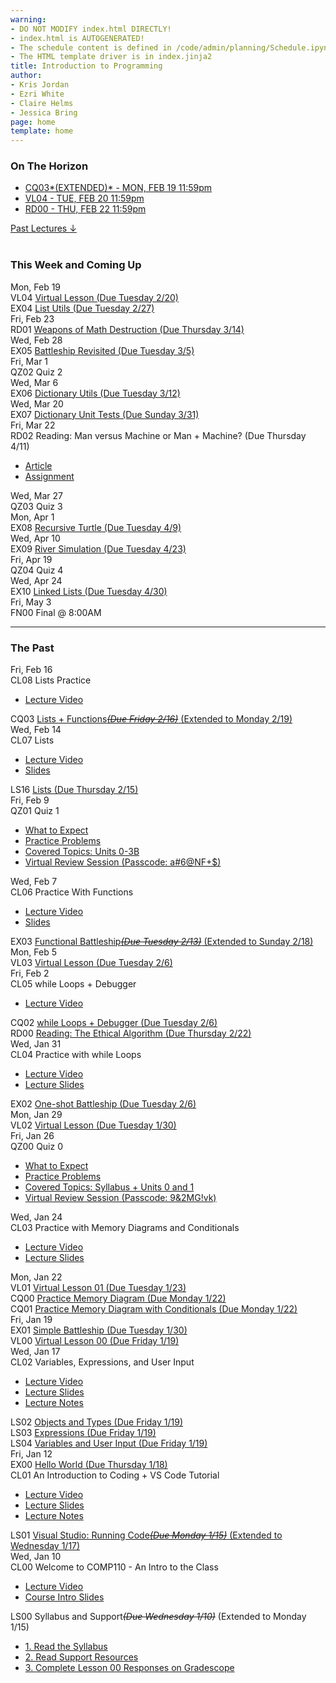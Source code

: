```yaml
---
warning:
- DO NOT MODIFY index.html DIRECTLY!
- index.html is AUTOGENERATED! 
- The schedule content is defined in /code/admin/planning/Schedule.ipynb
- The HTML template driver is in index.jinja2
title: Introduction to Programming
author:
- Kris Jordan
- Ezri White
- Claire Helms
- Jessica Bring
page: home
template: home
---
```


<div class="link-page pt-4">
<div class="row">

<!-- Horizon Box/Column -->
<div class="col-lg-4 col-md-12 col-md-1 order-lg-3 pt-5"> 
<div class="horizon-box mb-3">
<h3 class="header text-center pt-2">On The Horizon</h3><ul class="list-unstyled d-flexpx-sm-5 px-md-5 px-lg-0 flex-wrap justify-content-center justify-content-md-between justify-content-lg-center align-items-center"><li class="horizon-item"><a href="/challenge_questions/lists.html">CQ03*(EXTENDED)* - MON, FEB 19 11:59pm</a></li><li class="horizon-item"><a href="/virtual-classes/VL04.html">VL04 - TUE, FEB 20 11:59pm</a></li><li class="horizon-item"><a href="https://www.gradescope.com/">RD00 - THU, FEB 22 11:59pm</a></li></ul></div>
<div class="past-link">
<a href="#past">
<div class="past-btn">
<div class="text-center align-middle past-text">Past Lectures <span class="down-arrow">&darr;</span></div>
</div>
</a>
</div>
</div>

<!-- Agenda Box/Column -->
<div class="col-lg-8 col-md-12 order-sm-2 order-lg-1 itinerary-col itinerary">
<div>
<!-- Allows us to smooth scroll to This Week and Coming Up section -->
<div id="latest" class="pb-3"></div>
<br>
<!-- Current Week and Future -->
<h3 class="header">This Week and Coming Up</h3></div><div data-type="lecture" data-date="2024-02-19" class="row itinerary-row py-2">
<div class="date col-md-2">Mon, Feb 19</div>
<div class="plans col-md-9"><div class="plan Virtual Lesson">
<span class="kind">VL04 </span><span class="title"><a href="/virtual-classes/VL04.html">Virtual Lesson (Due Tuesday 2/20)</a></span></div><div class="plan Exercise">
<span class="kind">EX04 </span><span class="title"><a href="/exercises/list-utils.html">List Utils (Due Tuesday 2/27)</a></span></div></div>
</div><div data-type="lecture" data-date="2024-02-23" class="row itinerary-row py-2">
<div class="date col-md-2">Fri, Feb 23</div>
<div class="plans col-md-9"><div class="plan Reading">
<span class="kind">RD01 </span><span class="title"><a href="https://www.gradescope.com/">Weapons of Math Destruction (Due Thursday 3/14)</a></span></div></div>
</div><div data-type="lecture" data-date="2024-02-28" class="row itinerary-row py-2">
<div class="date col-md-2">Wed, Feb 28</div>
<div class="plans col-md-9"><div class="plan Exercise">
<span class="kind">EX05 </span><span class="title"><a href="/">Battleship Revisited (Due Tuesday 3/5)</a></span></div></div>
</div><div data-type="lecture" data-date="2024-03-01" class="row itinerary-row py-2">
<div class="date col-md-2">Fri, Mar 1</div>
<div class="plans col-md-9"><div class="plan Quiz">
<span class="kind">QZ02 </span><span class="title">Quiz 2</span></div></div>
</div><div data-type="lecture" data-date="2024-03-06" class="row itinerary-row py-2">
<div class="date col-md-2">Wed, Mar 6</div>
<div class="plans col-md-9"><div class="plan Exercise">
<span class="kind">EX06 </span><span class="title"><a href="/">Dictionary Utils (Due Tuesday 3/12)</a></span></div></div>
</div><div data-type="lecture" data-date="2024-03-20" class="row itinerary-row py-2">
<div class="date col-md-2">Wed, Mar 20</div>
<div class="plans col-md-9"><div class="plan Exercise">
<span class="kind">EX07 </span><span class="title"><a href="/exercises/dict_unit_tests.html">Dictionary Unit Tests (Due Sunday 3/31)</a></span></div></div>
</div><div data-type="lecture" data-date="2024-03-22" class="row itinerary-row py-2">
<div class="date col-md-2">Fri, Mar 22</div>
<div class="plans col-md-9"><div class="plan Reading">
<span class="kind">RD02 </span><span class="title">Reading: Man versus Machine or Man + Machine? (Due Thursday 4/11)</span>
<ul class="links"><li class="link"><a href="https://hal.pratt.duke.edu/sites/hal.pratt.duke.edu/files/u10/IS-29-05-Expert%20Opinion%5B1%5D_0.pdf">Article</a></li>
<li class="link"><a href="https://www.gradescope.com/">Assignment</a></li>
</ul></div></div>
</div><div data-type="lecture" data-date="2024-03-27" class="row itinerary-row py-2">
<div class="date col-md-2">Wed, Mar 27</div>
<div class="plans col-md-9"><div class="plan Quiz">
<span class="kind">QZ03 </span><span class="title">Quiz 3</span></div></div>
</div><div data-type="lecture" data-date="2024-04-01" class="row itinerary-row py-2">
<div class="date col-md-2">Mon, Apr 1</div>
<div class="plans col-md-9"><div class="plan Exercise">
<span class="kind">EX08 </span><span class="title"><a href="/">Recursive Turtle (Due Tuesday 4/9)</a></span></div></div>
</div><div data-type="lecture" data-date="2024-04-10" class="row itinerary-row py-2">
<div class="date col-md-2">Wed, Apr 10</div>
<div class="plans col-md-9"><div class="plan Exercise">
<span class="kind">EX09 </span><span class="title"><a href="/exercises/river-sim.html">River Simulation (Due Tuesday 4/23)</a></span></div></div>
</div><div data-type="lecture" data-date="2024-04-19" class="row itinerary-row py-2">
<div class="date col-md-2">Fri, Apr 19</div>
<div class="plans col-md-9"><div class="plan Quiz">
<span class="kind">QZ04 </span><span class="title">Quiz 4</span></div></div>
</div><div data-type="lecture" data-date="2024-04-24" class="row itinerary-row py-2">
<div class="date col-md-2">Wed, Apr 24</div>
<div class="plans col-md-9"><div class="plan Exercise">
<span class="kind">EX10 </span><span class="title"><a href="/">Linked Lists (Due Tuesday 4/30)</a></span></div></div>
</div><div data-type="lecture" data-date="2024-05-03" class="row itinerary-row py-2">
<div class="date col-md-2">Fri, May 3</div>
<div class="plans col-md-9"><div class="plan Final">
<span class="kind">FN00 </span><span class="title">Final @ 8:00AM</span></div></div>
</div><!-- The Past section --><div id='past' class="pb-2"></div>
<hr>
<h3 class="header pt-3">The Past</h3><div data-type="lecture" data-date="2024-02-16" class="row itinerary-row py-2">
<div class="date col-md-2">Fri, Feb 16</div>
<div class="plans col-md-9"><div class="plan Class">
<span class="kind">CL08 </span><span class="title">Lists Practice</span>
<ul class="links"><li class="link"><a href="https://youtube.com/live/1ZxYIt6vKlg?feature=share">Lecture Video</a></li>
</ul></div><div class="plan Challenge Question">
<span class="kind">CQ03 </span><span class="title"><a href="/challenge_questions/lists.html">Lists + Functions<s><i>(Due Friday 2/16)</i></s> (Extended to Monday 2/19)</a></span></div></div>
</div><div data-type="lecture" data-date="2024-02-14" class="row itinerary-row py-2">
<div class="date col-md-2">Wed, Feb 14</div>
<div class="plans col-md-9"><div class="plan Class">
<span class="kind">CL07 </span><span class="title">Lists</span>
<ul class="links"><li class="link"><a href="https://youtube.com/live/hGcGYAkLa8A?feature=share">Lecture Video</a></li>
<li class="link"><a href="/static/slides/CL07.pdf">Slides</a></li>
</ul></div><div class="plan Lesson">
<span class="kind">LS16 </span><span class="title"><a href="https://www.gradescope.com/">Lists (Due Thursday 2/15)</a></span></div></div>
</div><div data-type="lecture" data-date="2024-02-09" class="row itinerary-row py-2">
<div class="date col-md-2">Fri, Feb 9</div>
<div class="plans col-md-9"><div class="plan Quiz">
<span class="kind">QZ01 </span><span class="title">Quiz 1</span>
<ul class="links"><li class="link"><a href="/resources/quiz-expectations.html">What to Expect</a></li>
<li class="link"><a href="/resources/practice/sp24/qz01.html">Practice Problems</a></li>
<li class="link"><a href="/resources/curriculum.html">Covered Topics: Units 0-3B</a></li>
<li class="link"><a href="https://unc.zoom.us/rec/share/m1wp9lY_pIzm4Rp1RSVLmn3ewnebFuuEgonU8DP0Gb-z3eI4_WosMR-1QBAkLYX9.eD191e6op8lTWsFD">Virtual Review Session (Passcode: a#6@NF+$)</a></li>
</ul></div></div>
</div><div data-type="lecture" data-date="2024-02-07" class="row itinerary-row py-2">
<div class="date col-md-2">Wed, Feb 7</div>
<div class="plans col-md-9"><div class="plan Class">
<span class="kind">CL06 </span><span class="title">Practice With Functions</span>
<ul class="links"><li class="link"><a href="https://youtube.com/live/P7qTE-9_bGo?feature=share">Lecture Video</a></li>
<li class="link"><a href="/static/slides/CL06.pdf">Slides</a></li>
</ul></div><div class="plan Exercise">
<span class="kind">EX03 </span><span class="title"><a href="/exercises/battleship.html">Functional Battleship<s><i>(Due Tuesday 2/13)</i></s> (Extended to Sunday 2/18)</a></span></div></div>
</div><div data-type="lecture" data-date="2024-02-05" class="row itinerary-row py-2">
<div class="date col-md-2">Mon, Feb 5</div>
<div class="plans col-md-9"><div class="plan Virtual Lesson">
<span class="kind">VL03 </span><span class="title"><a href="/virtual-classes/VL03.html">Virtual Lesson (Due Tuesday 2/6)</a></span></div></div>
</div><div data-type="lecture" data-date="2024-02-02" class="row itinerary-row py-2">
<div class="date col-md-2">Fri, Feb 2</div>
<div class="plans col-md-9"><div class="plan Class">
<span class="kind">CL05 </span><span class="title">while Loops + Debugger</span>
<ul class="links"><li class="link"><a href="https://youtube.com/live/1V1LKJ0ETd0?feature=share">Lecture Video</a></li>
</ul></div><div class="plan Challenge Question">
<span class="kind">CQ02 </span><span class="title"><a href="https://www.gradescope.com/">while Loops + Debugger (Due Tuesday 2/6)</a></span></div><div class="plan Reading">
<span class="kind">RD00 </span><span class="title"><a href="https://www.gradescope.com/">Reading: The Ethical Algorithm (Due Thursday 2/22)</a></span></div></div>
</div><div data-type="lecture" data-date="2024-01-31" class="row itinerary-row py-2">
<div class="date col-md-2">Wed, Jan 31</div>
<div class="plans col-md-9"><div class="plan Class">
<span class="kind">CL04 </span><span class="title">Practice with while Loops</span>
<ul class="links"><li class="link"><a href="https://youtube.com/live/IzVtEvML7tY?feature=share">Lecture Video</a></li>
<li class="link"><a href="/static/slides/CL04.pdf">Lecture Slides</a></li>
</ul></div><div class="plan Exercise">
<span class="kind">EX02 </span><span class="title"><a href="/exercises/one-shot-battleship.html">One-shot Battleship (Due Tuesday 2/6)</a></span></div></div>
</div><div data-type="lecture" data-date="2024-01-29" class="row itinerary-row py-2">
<div class="date col-md-2">Mon, Jan 29</div>
<div class="plans col-md-9"><div class="plan Virtual Lesson">
<span class="kind">VL02 </span><span class="title"><a href="/virtual-classes/VL02.html">Virtual Lesson (Due Tuesday 1/30)</a></span></div></div>
</div><div data-type="lecture" data-date="2024-01-26" class="row itinerary-row py-2">
<div class="date col-md-2">Fri, Jan 26</div>
<div class="plans col-md-9"><div class="plan Quiz">
<span class="kind">QZ00 </span><span class="title">Quiz 0</span>
<ul class="links"><li class="link"><a href="/resources/quiz-expectations.html">What to Expect</a></li>
<li class="link"><a href="/resources/practice/sp24/qz00.html">Practice Problems</a></li>
<li class="link"><a href="https://comp110-24s.github.io/resources/curriculum.html">Covered Topics: Syllabus + Units 0 and 1</a></li>
<li class="link"><a href="https://unc.zoom.us/rec/share/Qn_n5MFAZUVtxLgqjSIv1eI_ueeCMNgLb0xMYf46gZ3aoQtod6mzxXnsrvzG0Ed4.pZNy8kPYnXDOzDav">Virtual Review Session (Passcode: 9&2MG!vk)</a></li>
</ul></div></div>
</div><div data-type="lecture" data-date="2024-01-24" class="row itinerary-row py-2">
<div class="date col-md-2">Wed, Jan 24</div>
<div class="plans col-md-9"><div class="plan Class">
<span class="kind">CL03 </span><span class="title">Practice with Memory Diagrams and Conditionals </span>
<ul class="links"><li class="link"><a href="https://youtube.com/live/LWPexWtwTkI?feature=share">Lecture Video</a></li>
<li class="link"><a href="/static/slides/CL03-MDs.pdf">Lecture Slides</a></li>
</ul></div></div>
</div><div data-type="lecture" data-date="2024-01-22" class="row itinerary-row py-2">
<div class="date col-md-2">Mon, Jan 22</div>
<div class="plans col-md-9"><div class="plan Virtual Lesson">
<span class="kind">VL01 </span><span class="title"><a href="/virtual-classes/VL01.html">Virtual Lesson 01 (Due Tuesday 1/23)</a></span></div><div class="plan Challenge Question">
<span class="kind">CQ00 </span><span class="title"><a href="https://www.gradescope.com/">Practice Memory Diagram (Due Monday 1/22)</a></span></div><div class="plan Challenge Question">
<span class="kind">CQ01 </span><span class="title"><a href="https://www.gradescope.com/">Practice Memory Diagram with Conditionals (Due Monday 1/22)</a></span></div></div>
</div><div data-type="lecture" data-date="2024-01-19" class="row itinerary-row py-2">
<div class="date col-md-2">Fri, Jan 19</div>
<div class="plans col-md-9"><div class="plan Exercise">
<span class="kind">EX01 </span><span class="title"><a href="/exercises/simple-battleship.html">Simple Battleship (Due Tuesday 1/30)</a></span></div><div class="plan Virtual Lesson">
<span class="kind">VL00 </span><span class="title"><a href="/virtual-classes/VL00.html">Virtual Lesson 00 (Due Friday 1/19)</a></span></div></div>
</div><div data-type="lecture" data-date="2024-01-17" class="row itinerary-row py-2">
<div class="date col-md-2">Wed, Jan 17</div>
<div class="plans col-md-9"><div class="plan Class">
<span class="kind">CL02 </span><span class="title">Variables, Expressions, and User Input </span>
<ul class="links"><li class="link"><a href="https://youtube.com/live/TwT8oBikCQE?feature=share">Lecture Video</a></li>
<li class="link"><a href="/static/slides/CL02.pdf">Lecture Slides</a></li>
<li class="link"><a href="/lessons/expressions.html">Lecture Notes</a></li>
</ul></div><div class="plan Lesson">
<span class="kind">LS02 </span><span class="title"><a href="https://www.gradescope.com/">Objects and Types (Due Friday 1/19)</a></span></div><div class="plan Lesson">
<span class="kind">LS03 </span><span class="title"><a href="https://www.gradescope.com/">Expressions (Due Friday 1/19)</a></span></div><div class="plan Lesson">
<span class="kind">LS04 </span><span class="title"><a href="https://www.gradescope.com/">Variables and User Input (Due Friday 1/19)</a></span></div></div>
</div><div data-type="lecture" data-date="2024-01-12" class="row itinerary-row py-2">
<div class="date col-md-2">Fri, Jan 12</div>
<div class="plans col-md-9"><div class="plan Exercise">
<span class="kind">EX00 </span><span class="title"><a href="/exercises/ex00_hello_world.html">Hello World (Due Thursday 1/18)</a></span></div><div class="plan Class">
<span class="kind">CL01 </span><span class="title">An Introduction to Coding + VS Code Tutorial</span>
<ul class="links"><li class="link"><a href="https://youtube.com/live/yppdsU77y4g?feature=share">Lecture Video</a></li>
<li class="link"><a href="/static/slides/CL01.pdf">Lecture Slides</a></li>
<li class="link"><a href="/lessons/objects-data-types.html">Lecture Notes</a></li>
</ul></div><div class="plan Lesson">
<span class="kind">LS01 </span><span class="title"><a href="https://www.gradescope.com/">Visual Studio: Running Code<s><i>(Due Monday 1/15)</i></s> (Extended to Wednesday 1/17)</a></span></div></div>
</div><div data-type="lecture" data-date="2024-01-10" class="row itinerary-row py-2">
<div class="date col-md-2">Wed, Jan 10</div>
<div class="plans col-md-9"><div class="plan Class">
<span class="kind">CL00 </span><span class="title">Welcome to COMP110 - An Intro to the Class</span>
<ul class="links"><li class="link"><a href="https://youtube.com/live/f605n4s3aw0?feature=share">Lecture Video</a></li>
<li class="link"><a href="/static/slides/CL00.pdf">Course Intro Slides</a></li>
</ul></div><div class="plan Lesson">
<span class="kind">LS00 </span><span class="title">Syllabus and Support<s><i>(Due Wednesday 1/10)</i></s> (Extended to Monday 1/15)</span>
<ul class="links"><li class="link"><a href="/resources/syllabus.html">1. Read the Syllabus</a></li>
<li class="link"><a href="/support">2. Read Support Resources</a></li>
<li class="link"><a href="https://www.gradescope.com/">3. Complete Lesson 00 Responses on Gradescope</a></li>
</ul></div></div>
</div></div>
</div>